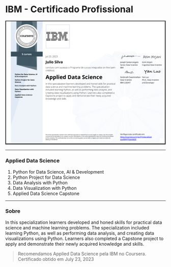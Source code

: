 # IBM - Certificado Profissional

![Cert](https://github.com/JulioSilva123/JulioSilva123/blob/fcb44801dc5deec24f6807ecd52b32dceda8db7d/Resources/certificados/ibm-applied-data-science.PNG)

---

### Applied Data Science 

1. Python for Data Science, AI & Development
2. Python Project for Data Science
3. Data Analysis with Python
4. Data Visualization with Python
5. Applied Data Science Capstone
 
---

### Sobre


In this specialization learners developed and honed skills for practical
data science and machine learning problems. The specialization
included learning Python, as well as performing data analysis, and
creating data visualizations using Python. Learners also completed a
Capstone project to apply and demonstrate their newly acquired
knowledge and skills.



> Recomendamos Applied Data Science pela IBM no Coursera. Certificado obtido em July 23, 2023
